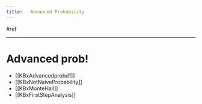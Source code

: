 ```yaml
---
title:   Advanced Probability
---
```


#ref

***

# Advanced prob!

- [[KBxAdvancedprobd1]]
- [[KBxNotNaiveProbability]]
- [[KBxMonteHall]]
- [[KBxFirstStepAnalysis]]



















